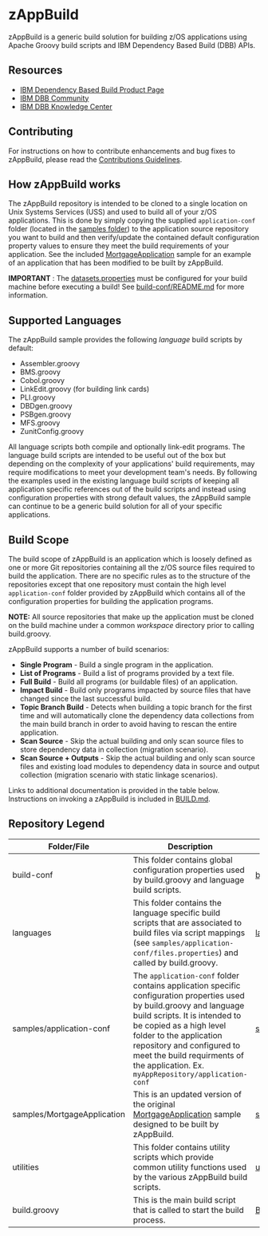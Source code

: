 # zAppBuild
zAppBuild is a generic build solution for building z/OS applications using Apache Groovy build scripts and IBM Dependency Based Build (DBB) APIs.

## Resources
* [IBM Dependency Based Build Product Page](https://developer.ibm.com/mainframe/products/ibm-dependency-based-build/)
* [IBM DBB Community](https://www.ibm.com/developerworks/community/groups/service/html/communitystart?communityUuid=eb5571db-e187-47c1-bd64-d5da2bd73e73)
* [IBM DBB Knowledge Center](https://www.ibm.com/support/knowledgecenter/SS6T76_1.0.7/welcome.html)

## Contributing
For instructions on how to contribute enhancements and bug fixes to zAppBuild, please read the [Contributions Guidelines](CONTRIBUTIONS.md).

## How zAppBuild works
The zAppBuild repository is intended to be cloned to a single location on Unix Systems Services (USS) and used to build all of your z/OS applications. This is done by simply copying the supplied `application-conf` folder (located in the [samples folder](samples)) to the application source repository you want to build and then verify/update the contained default configuration property values to ensure they meet the build requirements of your application. See the included [MortgageApplication](samples/MortgageApplication) sample for an example of an application that has been modified to be built by zAppBuild.  

**IMPORTANT** : The [datasets.properties](build-conf/datasets.properties) must be configured for your build machine before executing a build!  See [build-conf/README.md](build-conf/README.md) for more information.

## Supported Languages
The zAppBuild sample provides the following *language* build scripts by default:
* Assembler.groovy
* BMS.groovy
* Cobol.groovy
* LinkEdit.groovy (for building link cards)
* PLI.groovy
* DBDgen.groovy
* PSBgen.groovy
* MFS.groovy
* ZunitConfig.groovy

All language scripts both compile and optionally link-edit programs. The language build scripts are intended to be useful out of the box but depending on the complexity of your applications' build requirements, may require modifications to meet your development team's needs.  By following the examples used in the existing language build scripts of keeping all application specific references out of the build scripts and instead using configuration properties with strong default values, the zAppBuild sample can continue to be a generic build solution for all of your specific applications.

## Build Scope
The build scope of zAppBuild is an application which is loosely defined as one or more Git repositories containing all the z/OS source files required to build the application.  There are no specific rules as to the structure of the repositories except that one repository must contain the high level `application-conf` folder provided by zAppBuild which contains all of the configuration properties for building the application programs.  

**NOTE:** All source repositories that make up the application must be cloned on the build machine under a common *workspace*  directory prior to calling build.groovy.

zAppBuild supports a number of build scenarios:
* **Single Program** - Build a single program in the application.
* **List of Programs** - Build a list of programs provided by a text file.
* **Full Build** - Build all programs (or buildable files) of an application.
* **Impact Build** - Build only programs impacted by source files that have changed since the last successful build.
* **Topic Branch Build** - Detects when building a topic branch for the first time and will automatically clone the dependency data collections from the main build branch in order to avoid having to rescan the entire application.
* **Scan Source** - Skip the actual building and only scan source files to store dependency data in collection (migration scenario).
* **Scan Source + Outputs** - Skip the actual building and only scan source files and existing load modules to dependency data in source and output collection (migration scenario with static linkage scenarios).


Links to additional documentation is provided in the table below.  Instructions on invoking a zAppBuild is included in [BUILD.md](BUILD.md).

## Repository Legend
Folder/File | Description | Documentation Link
--- | --- | ---
build-conf | This folder contains global configuration properties used by build.groovy and language build scripts. | [build-conf/README.md](build-conf/README.md)
languages | This folder contains the language specific build scripts that are associated to build files via script mappings (see `samples/application-conf/files.properties`) and called by build.groovy. | [languages/README.md](languages/README.md)
samples/application-conf | The `application-conf` folder contains application specific configuration properties used by build.groovy and language build scripts.  It is intended to be copied as a high level folder to the application repository and configured to meet the build requirments of the application. Ex. `myAppRepository/application-conf` | [samples/application-conf/README.md](samples/application-conf/README.md)
samples/MortgageApplication | This is an updated version of the original [MortgageApplication](https://github.com/IBM/dbb/tree/master/Build/MortgageApplication) sample designed to be built by zAppBuild. | [samples/MortgageApplication/README.md](samples/MortgageApplication/README.md)
utilities | This folder contains utility scripts which provide common utility functions used by the various zAppBuild build scripts. | [utilities/README.md](utilities/README.md)
build.groovy | This is the main build script that is called to start the build process. | [BUILD.md](BUILD.md)

